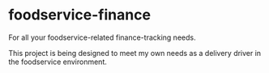 # foodservice-finance

For all your foodservice-related finance-tracking needs.

This project is being designed to meet my own needs as a delivery driver in the foodservice environment.